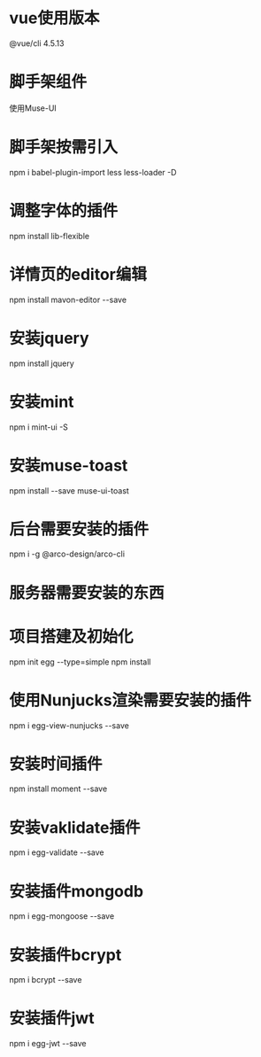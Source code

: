 # vue使用版本
@vue/cli 4.5.13 
# 脚手架组件
使用Muse-UI
# 脚手架按需引入
npm i babel-plugin-import less less-loader -D
# 调整字体的插件
npm install lib-flexible
# 详情页的editor编辑
npm install mavon-editor --save
# 安装jquery
npm install jquery
# 安装mint
npm i mint-ui -S
# 安装muse-toast
npm install --save muse-ui-toast


# 后台需要安装的插件
npm i -g @arco-design/arco-cli




# 服务器需要安装的东西

# 项目搭建及初始化
npm init egg --type=simple
npm install

# 使用Nunjucks渲染需要安装的插件
npm i egg-view-nunjucks --save

# 安装时间插件
npm install moment --save

# 安装vaklidate插件
npm i egg-validate --save

# 安装插件mongodb
npm i egg-mongoose --save

# 安装插件bcrypt
npm i bcrypt --save

# 安装插件jwt
npm i egg-jwt --save